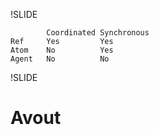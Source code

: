!SLIDE

            Coordinated Synchronous
    Ref     Yes         Yes
    Atom    No          Yes
    Agent   No          No

!SLIDE

# Avout
